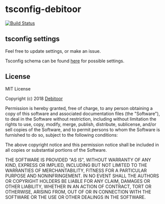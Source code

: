 # tsconfig-debitoor

[![Build Status](https://travis-ci.org/debitoor/typescript-configs.svg?branch=master)](https://travis-ci.org/debitoor/typescript-configs)

## tsconfig settings

Feel free to update settings, or make an issue.

Tsconfig schema can be found [here](http://json.schemastore.org/tsconfig) for possible settings.

## License

MIT License

Copyright (c) 2018 [Debitoor](https://debitoor.com)

Permission is hereby granted, free of charge, to any person obtaining a copy of this software and associated documentation files (the "Software"), to deal in the Software without restriction, including without limitation the rights to use, copy, modify, merge, publish, distribute, sublicense, and/or sell copies of the Software, and to permit persons to whom the Software is furnished to do so, subject to the following conditions:

The above copyright notice and this permission notice shall be included in all copies or substantial portions of the Software.

THE SOFTWARE IS PROVIDED "AS IS", WITHOUT WARRANTY OF ANY KIND, EXPRESS OR IMPLIED, INCLUDING BUT NOT LIMITED TO THE WARRANTIES OF MERCHANTABILITY, FITNESS FOR A PARTICULAR PURPOSE AND NONINFRINGEMENT. IN NO EVENT SHALL THE AUTHORS OR COPYRIGHT HOLDERS BE LIABLE FOR ANY CLAIM, DAMAGES OR OTHER LIABILITY, WHETHER IN AN ACTION OF CONTRACT, TORT OR OTHERWISE, ARISING FROM, OUT OF OR IN CONNECTION WITH THE SOFTWARE OR THE USE OR OTHER DEALINGS IN THE SOFTWARE.